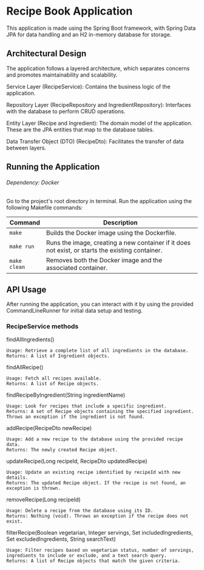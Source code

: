 # Recipe Book Application
This application is made using the Spring Boot framework, with Spring Data JPA for data handling and an H2 in-memory database for storage.

## Architectural Design
The application follows a layered architecture, which separates concerns and promotes maintainability and scalability.

Service Layer (RecipeService): Contains the business logic of the application.

Repository Layer (RecipeRepository and IngredientRepository): Interfaces with the database to perform CRUD operations.

Entity Layer (Recipe and Ingredient): The domain model of the application. These are the JPA entities that map to the database tables.

Data Transfer Object (DTO) (RecipeDto): Facilitates the transfer of data between layers.

## Running the Application
###### Dependency: Docker
Go to the project's root directory in terminal.
Run the application using the following Makefile commands:

| Command     | Description |
|-------------|-------------|
| `make`      | Builds the Docker image using the Dockerfile. |
| `make run`  | Runs the image, creating a new container if it does not exist, or starts the existing container. |
| `make clean`| Removes both the Docker image and the associated container. |

## API Usage
After running the application, you can interact with it by using the provided CommandLineRunner for initial data setup and testing.

### RecipeService methods
findAllIngredients()

    Usage: Retrieve a complete list of all ingredients in the database.
    Returns: A list of Ingredient objects.

findAllRecipe()

    Usage: Fetch all recipes available.
    Returns: A list of Recipe objects.

findRecipeByIngredient(String ingredientName)

    Usage: Look for recipes that include a specific ingredient.
    Returns: A set of Recipe objects containing the specified ingredient. Throws an exception if the ingredient is not found.

addRecipe(RecipeDto newRecipe)

    Usage: Add a new recipe to the database using the provided recipe data.
    Returns: The newly created Recipe object.

updateRecipe(Long recipeId, RecipeDto updatedRecipe)

    Usage: Update an existing recipe identified by recipeId with new details.
    Returns: The updated Recipe object. If the recipe is not found, an exception is thrown.

removeRecipe(Long recipeId)

    Usage: Delete a recipe from the database using its ID.
    Returns: Nothing (void). Throws an exception if the recipe does not exist.

filterRecipe(Boolean vegetarian, Integer servings, Set<String> includedIngredients, Set<String> excludedIngredients, String searchText)

    Usage: Filter recipes based on vegetarian status, number of servings, ingredients to include or exclude, and a text search query.
    Returns: A list of Recipe objects that match the given criteria.
